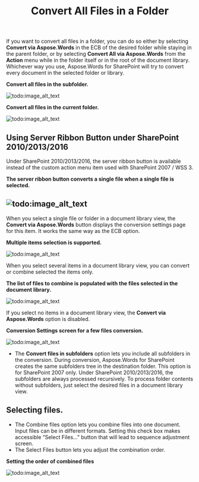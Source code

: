 ﻿---
title: Convert All Files in a Folder
type: docs
weight: 20
url: /sharepoint/convert-all-files-in-a-folder/
---

If you want to convert all files in a folder, you can do so either by selecting **Convert via Aspose.Words** in the ECB of the desired folder while staying in the parent folder, or by selecting **Convert All via Aspose.Words** from the **Action** menu while in the folder itself or in the root of the document library. Whichever way you use, Aspose.Words for SharePoint will try to convert every document in the selected folder or library.

**Convert all files in the subfolder.** 

![todo:image_alt_text](convert-all-files-in-a-folder_1.png)



**Convert all files in the current folder.** 

![todo:image_alt_text](convert-all-files-in-a-folder_2.png)


## Using Server Ribbon Button under SharePoint 2010/2013/2016

Under SharePoint 2010/2013/2016, the server ribbon button is available instead of the custom action menu item used with SharePoint 2007 / WSS 3.

**The server ribbon button converts a single file when a single file is selected.**

## ![todo:image_alt_text](convert-all-files-in-a-folder_3.png)

When you select a single file or folder in a document library view, the **Convert via Aspose.Words** button displays the conversion settings page for this item. It works the same way as the ECB option.

**Multiple items selection is supported.** 

![todo:image_alt_text](convert-all-files-in-a-folder_4.png)

When you select several items in a document library view, you can convert or combine selected the items only.

**The list of files to combine is populated with the files selected in the document library.** 

![todo:image_alt_text](convert-all-files-in-a-folder_5.png)

If you select no items in a document library view, the **Convert via Aspose.Words** option is disabled.

**Conversion Settings screen for a few files conversion.** 

![todo:image_alt_text](convert-all-files-in-a-folder_6.png)

- The **Convert files in subfolders** option lets you include all subfolders in the conversion. During conversion, Aspose.Words for SharePoint creates the same subfolders tree in the destination folder. This option is for SharePoint 2007 only. Under SharePoint 2010/2013/2016, the subfolders are always processed recursively. To process folder contents without subfolders, just select the desired files in a document library view.

## Selecting files.

- The Combine files option lets you combine files into one document. Input files can be in different formats. Setting this check box makes accessible “Select Files…” button that will lead to sequence adjustment screen.
- The Select Files button lets you adjust the combination order.

**Setting the order of combined files** 

![todo:image_alt_text](convert-all-files-in-a-folder_7.png)
